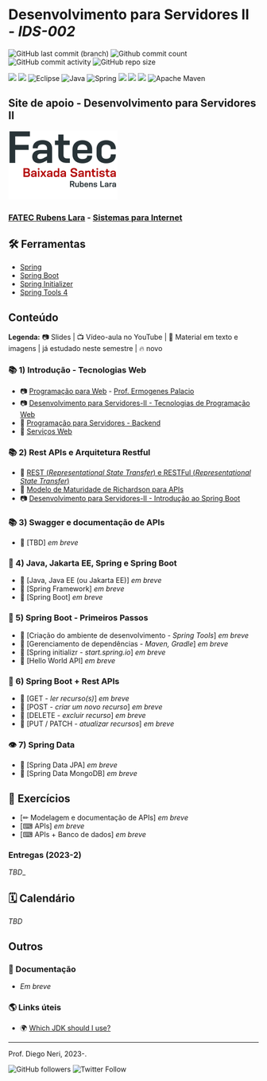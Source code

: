 # Desenvolvimento para Servidores II - _IDS-002_

![GitHub last commit (branch)](https://img.shields.io/github/last-commit/diegoneri/aulas-ds-spring-boot/main?label=%C3%BAltima%20atualiza%C3%A7%C3%A3o)
![Github commit count](https://badgen.net/github/commits/diegoneri/aulas-ds-spring-boot)
![GitHub commit activity](https://img.shields.io/github/commit-activity/m/diegoneri/aulas-ds-spring-boot?label=commits)
![GitHub repo size](https://img.shields.io/github/repo-size/diegoneri/aulas-ds-spring-boot?label=tamanho)

![](https://img.shields.io/badge/windows%20terminal-4D4D4D?style=for-the-badge&logo=windows%20terminal&logoColor=white)
![](https://img.shields.io/badge/Visual_Studio_Code-0078D4?style=for-the-badge&logo=visual%20studio%20code&logoColor=white)
![Eclipse](https://img.shields.io/badge/Eclipse-FE7A16.svg?style=for-the-badge&logo=Eclipse&logoColor=white)
![Java](https://img.shields.io/badge/java-%23ED8B00.svg?style=for-the-badge&logo=openjdk&logoColor=white)
![Spring](https://img.shields.io/badge/spring-%236DB33F.svg?style=for-the-badge&logo=spring&logoColor=white)
![](https://img.shields.io/badge/GIT-E44C30?style=for-the-badge&logo=git&logoColor=white)
![](https://img.shields.io/badge/GitHub-100000?style=for-the-badge&logo=github&logoColor=white)
![](https://img.shields.io/badge/Markdown-000000?style=for-the-badge&logo=markdown&logoColor=white)
![Apache Maven](https://img.shields.io/badge/Apache%20Maven-C71A36?style=for-the-badge&logo=Apache%20Maven&logoColor=white)

## Site de apoio - Desenvolvimento para Servidores II

![Logo em cores da FATEC RL](content/logo/fatec_rl-cor.png)

### [FATEC Rubens Lara](https://fatecrl.edu.br/) - [Sistemas para Internet](https://fatecrl.edu.br/cursos/sistemas-para-internet/)



## 🛠 Ferramentas

- [Spring](<https://spring.io/>)
- [Spring Boot](<https://spring.io/quickstart>)
- [Spring Initializer](<http://start.spring.io/>)
- [Spring Tools 4](<https://spring.io/tools>)

## Conteúdo

**Legenda:** 📷 Slides \| 📺 Vídeo-aula no YouTube \| 📖 Material em texto e imagens \|  já estudado neste semestre \| 🔥 novo

### 📚 1) Introdução - Tecnologias Web

- 📷 [Programação para Web](https://docs.google.com/presentation/d/1W1dcLeHVS2Ln7MG7S5A7SaTsHD0iQBA5OxIyJTGeKLc/edit "Slides - Aulas Programação Web") - [Prof. Ermogenes Palacio](<https://github.com/ermogenes> "Github do Professor Ermogenes Palacio")
- 📷 [Desenvolvimento para Servidores-II - Tecnologias de Programação Web](https://docs.google.com/presentation/d/1npVNbaS8hyEi5x5X5aXqxX37rppnTjkYakQRUSlRHik)
- 📖 [Programação para Servidores - Backend](content/01.1-backend.md)
- 📖 [Serviços Web](content/01.2-web-services.md)

### 📚 2) Rest APIs e Arquitetura Restful

- 📖 [REST (_Representational State Transfer_) e RESTFul (_Representational State Transfer_)](content/02.1-rest.md)
- 📖 [Modelo de Maturidade de Richardson para APIs](content/02.2-maturity-level.md)
- 📷 [Desenvolvimento para Servidores-II - Introdução ao Spring Boot](https://docs.google.com/presentation/d/1ax0Mub_4ypT3qm4OQ_pRcVYrW9GDcsHnF4Svv4Gb36o)

### 📚 3) Swagger e documentação de APIs

- 📖 [TBD]  _em breve_

### 👔 4) Java, Jakarta EE, Spring e Spring Boot

- 📖 [Java, Java EE (ou Jakarta EE)]  _em breve_
- 📖 [Spring Framework]  _em breve_
- 📖 [Spring Boot]  _em breve_

### 🔢 5) Spring Boot - Primeiros Passos

- 📖 [Criação do ambiente de desenvolvimento - _Spring Tools_]  _em breve_
- 📖 [Gerenciamento de dependências - _Maven, Gradle_]  _em breve_
- 📖 [Spring initializr - _start.spring.io_]  _em breve_
- 📖 [Hello World API]  _em breve_

### 🔢 6) Spring Boot + Rest APIs

- 📖 [GET - _ler recurso(s)_]  _em breve_
- 📖 [POST - _criar um novo recurso_]  _em breve_
- 📖 [DELETE - _excluir recurso_]  _em breve_
- 📖 [PUT / PATCH - _atualizar recursos_]  _em breve_

### 👁 7) Spring Data

- 📖 [Spring Data JPA]  _em breve_
- 📖 [Spring Data MongoDB]  _em breve_

## 🥋 Exercícios

- [✏ Modelagem e documentação de APIs] _em breve_
- [⌨ APIs] _em breve_
- [⌨ APIs + Banco de dados] _em breve_

### Entregas (2023-2)

_TBD__

## 🗓 Calendário

_TBD_

## Outros

### 📜 Documentação

- _Em breve_

### 🌎 Links úteis

- 🌍 [Which JDK should I use?](https://whichjdk.com/)

----
Prof. Diego Neri, 2023-.

![GitHub followers](https://img.shields.io/github/followers/diegoneri?label=seguidores&style=social)
![Twitter Follow](https://img.shields.io/twitter/follow/diegoneri?style=social)
